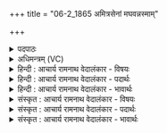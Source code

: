+++
title = "06-2_1865 अमित्रसेनां मघवन्नस्माम्"

+++
<details><summary>पदपाठः</summary>

अ꣣मित्रसेना꣢म्। अ꣣मित्र। सेना꣢म्। म꣣घवन्। अस्मा꣢न्। श꣣त्रुयती꣢म्। अ꣣भि꣢। उ꣡भौ꣢। ताम्। इ꣣न्द्र। वृत्रहन्। वृत्र। हन्। अग्निः꣢। च꣣। दहतम्। प्र꣡ति꣢꣯। १८६५।
</details>

<details><summary>अधिमन्त्रम् (VC)</summary>

- इन्द्रः
- अप्रतिरथ ऐन्द्रः
- अनुष्टुप्
- गान्धारः
</details>

<details><summary>हिन्दी : आचार्य रामनाथ वेदालंकार - विषयः</summary>

आगे फिर उसी विषय को कहा गया है।
</details>

<details><summary>हिन्दी : आचार्य रामनाथ वेदालंकार - पदार्थः</summary>

पदार्थान्वय -  हे (मघवन्) दिव्य ऐश्वर्यवाले, (वृत्रहन्) शत्रुहन्ता (इन्द्र) वीर जीवात्मन् ! (अस्मान् अभि) हमारे प्रति (शत्रुयतीम्) शत्रुता का आचरण करनेवाली (ताम्) उस विकराल (अमित्रसेनाम्) रिपु-सेना को,तू (अग्निः च) और तैजस मन (उभौ) दोनों (प्रतिदहतम्) भस्म कर दो ॥२॥
</details>

<details><summary>हिन्दी : आचार्य रामनाथ वेदालंकार - भावार्थः</summary>

भावार्थ -  जैसे राजा और सेनापति के उद्योग से सब बाह्य शत्रु निःशेष हो जाते हैं,वैसे ही आन्तरिक देवासुरसङ्ग्राम में जीवात्मा और मन सब विघ्नों और रिपुओं को दग्ध करने में समर्थ होते हैं ॥२॥
</details>

<details><summary>संस्कृत : आचार्य रामनाथ वेदालंकार - विषयः</summary>

अथ पुनस्तमेव विषयमाह।
</details>

<details><summary>संस्कृत : आचार्य रामनाथ वेदालंकार - पदार्थः</summary>

पदार्थान्वय -  हे (मघवन्) दिव्यैश्वर्यवन्, (वृत्रहन्) शत्रुहन्तः (इन्द्र) वीर जीवात्मन् ! (अस्मान् अभि) अस्मान् प्रति (शत्रुयतीम्) शत्रुत्वमाचरन्तीम्, (ताम्) विकरालाम् (अमित्रसेनाम्) रिपुसेनाम्,त्वम् (अग्निः च) तैजसं मनश्च (उभौ) द्वावपि (प्रतिदहतम्) भस्मीकुरुतम् ॥२॥
</details>

<details><summary>संस्कृत : आचार्य रामनाथ वेदालंकार - भावार्थः</summary>

भावार्थ -  यथा नृपतेः सेनापतेश्चोद्योगेन सर्वे बाह्याः शत्रवो निःशेषा जायन्ते तथैवाभ्यन्तरे देवासुरसंग्रामे जीवात्मा मनश्च सर्वान् विघ्नान् रिपूंश्च प्रतिदग्धुं प्रभवतः ॥२॥
</details>